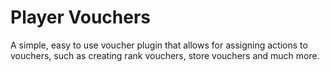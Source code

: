 # Player Vouchers

A simple, easy to use voucher plugin that allows for assigning actions to vouchers, such as creating rank vouchers, store vouchers and much more.
